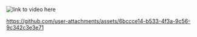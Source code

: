![link to video here](https://www.youtube.com/watch?v=DwUqJKGSw2s&feature=youtu.be)

https://github.com/user-attachments/assets/6bccce14-b533-4f3a-9c56-9c342c3e3e71

